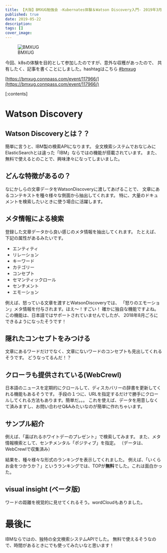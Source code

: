 ```yaml
---
title: 【大阪】BMXUG勉強会 -Kubernates体験＆Watson Discovery入門- 2019年3月27日参加レポート
published: true
date: 2019-05-22
description: 
tags: []
cover_image: 
---
```


<figure title="BMXUG">
<img alt="BMXUG" src="https://res.cloudinary.com/silverbirder/image/upload/v1614431137/silver-birder.github.io/blog/BMXUG.png">
<figcaption>BMXUG</figcaption>
</figure>

今回、k8sの体験を目的として参加したのですが、意外な収穫があったので、
共有したく、記事を書くことにしました。hashtagはこちら [#bmxug](https://twitter.com/hashtag/bmxug)

[https://bmxug.connpass.com/event/117966/](https://bmxug.connpass.com/event/117966/)  <!--  TODO: embed  -->

[:contents]

# Watson Discovery
## Watson Discoveryとは？？
簡単に言うと、IBM製の検索APIになります。
全文検索システムでおなじみにElasticSearchとは違った「IBM」ならではの機能が搭載されています。
また、無料で使えるとのことで、興味津々になってしまいました。

## どんな特徴があるの？
なにかしらの文章データをWatsonDiscoveryに渡してあげることで、
文章にあるコンテキストを種々様々な側面から抽出してくれます。
特に、大量のドキュメントを検索したいときに使う場合に活躍します。

## メタ情報による検索
登録した文章データから良い感じのメタ情報を抽出してくれます。
たとえば、下記の属性があるみたいです。

* エンティティ 
* リレーション 
* キーワード 
* カテゴリー 
* コンセプト 
* セマンティックロール 
* センチメント
* エモーション 

例えば、怒っている文章を渡すとWatsonDiscoveryでは、
「怒りのエモーション」メタ情報を付与されます。ほえ〜！すごい！
確かに独自な機能ですよね。  
この機能は、日本語ではサポートされていませんでしたが、
2018年8月ごろにできるようになったそうです！

## 隠れたコンセプトをみつける
文章にあるワードだけでなく、文章にないワードのコンセプトも見出してくれるそうです。
どうなってるんだ！？

## クローラも提供されている(WebCrewl)
日本語のニュースを定期的にクロールして、ディスカバリーの辞書を更新してくれる機能もあるそうです。
手段の１つに、URLを指定するだけで勝手にクロールしてくれる方法もあります。簡単だ。。。
これを使えば、データを用意しなくて済みますし、お問い合わせQ&Aみたいなのが簡単に作れちゃいます。

## サンプル紹介
例えば、「喜ばれるホワイトデーのプレゼント」で検索してみます。
また、メタ情報検索として、センチメンタル「ポジティブ」を指定。
（データは、WebCrewlで収集済み）

結果を、種々様々な形式のランキングを表示してくれました。
例えば、「いくらお金をつかうか？」というランキングでは、TOPが**無料**でした。これは面白かった。

## visual insight (ベータ版)
ワードの距離を視覚的に見せてくれるそう。wordCloudもありました。

# 最後に
IBMならではの、独特の全文検索システムAPIでした。
無料で使えるそうなので、時間があるときにでも使ってみたいなと思います！
